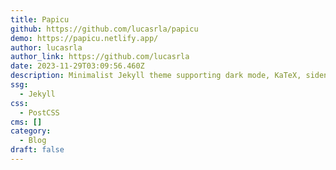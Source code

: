 ```yaml
---
title: Papicu
github: https://github.com/lucasrla/papicu
demo: https://papicu.netlify.app/
author: lucasrla
author_link: https://github.com/lucasrla
date: 2023-11-29T03:09:56.460Z
description: Minimalist Jekyll theme supporting dark mode, KaTeX, sidenotes, and more
ssg:
  - Jekyll
css:
  - PostCSS
cms: []
category:
  - Blog
draft: false
---
```

